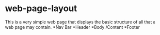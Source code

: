 # web-page-layout

This is a very simple web page that displays the basic structure of all that a web page may contain.
*Nav Bar
*Header
*Body /Content
*Footer
